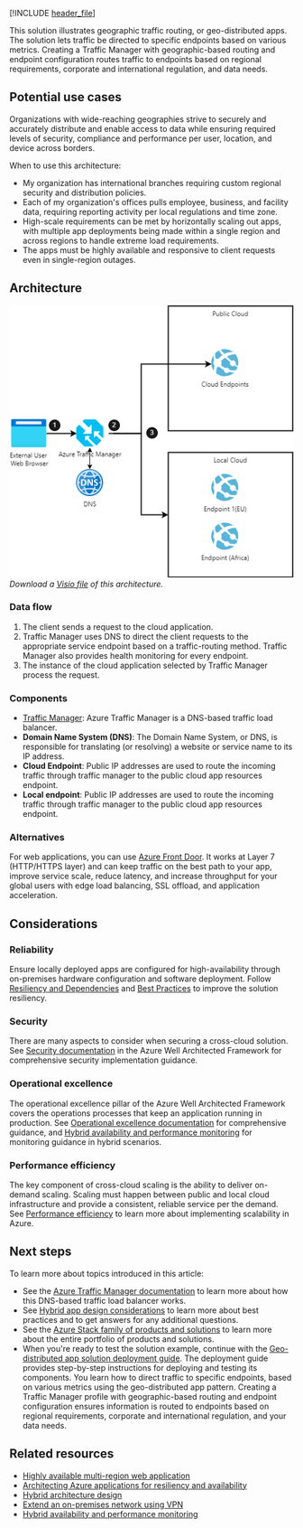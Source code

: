[!INCLUDE [header_file](../../../includes/sol-idea-header.md)]

This solution illustrates geographic traffic routing, or geo-distributed apps. The solution lets traffic be directed to specific endpoints based on various metrics. Creating a Traffic Manager with geographic-based routing and endpoint configuration routes traffic to endpoints based on regional requirements, corporate and international regulation, and data needs.

## Potential use cases

Organizations with wide-reaching geographies strive to securely and accurately distribute and enable access to data while ensuring required levels of security, compliance and performance per user, location, and device across borders.

When to use this architecture:

* My organization has international branches requiring custom regional security and distribution policies.
* Each of my organization's offices pulls employee, business, and facility data, requiring reporting activity per local regulations and time zone.
* High-scale requirements can be met by horizontally scaling out apps, with multiple app deployments being made within a single region and across regions to handle extreme load requirements.
* The apps must be highly available and responsive to client requests even in single-region outages.

## Architecture

![Architecture diagram](../media/hybrid-geo-distributed.png)  
_Download a [Visio file](https://arch-center.azureedge.net/hybrid-geo-distributed.vsdx) of this architecture._

### Data flow

1. The client sends a request to the cloud application.
1. Traffic Manager uses DNS to direct the client requests to the appropriate service endpoint based on a traffic-routing method. Traffic Manager also provides health monitoring for every endpoint.
1. The instance of the cloud application selected by Traffic Manager process the request.

### Components

* [Traffic Manager](https://azure.microsoft.com/services/traffic-manager/): Azure Traffic Manager is a DNS-based traffic load balancer.
* **Domain Name System (DNS)**: The Domain Name System, or DNS, is responsible for translating (or resolving) a website or service name to its IP address.
* **Cloud Endpoint**: Public IP addresses are used to route the incoming traffic through traffic manager to the public cloud app resources endpoint.
* **Local endpoint**: Public IP addresses are used to route the incoming traffic through traffic manager to the public cloud app resources endpoint.

### Alternatives

For web applications, you can use [Azure Front Door](https://azure.microsoft.com/services/frontdoor/). It works at Layer 7 (HTTP/HTTPS layer) and can keep traffic on the best path to your app, improve service scale, reduce latency, and increase throughput for your global users with edge load balancing, SSL offload, and application acceleration.

## Considerations

### Reliability

Ensure locally deployed apps are configured for high-availability through on-premises hardware configuration and software deployment. Follow [Resiliency and Dependencies](/azure/architecture/framework/resiliency/design-resiliency) and [Best Practices](https://docs.microsoft.com/azure/architecture/framework/resiliency/design-best-practices) to improve the solution resiliency.

### Security

There are many aspects to consider when securing a cross-cloud solution. See [Security documentation](https://docs.microsoft.com/azure/architecture/framework/security/) in the Azure Well Architected Framework for comprehensive security implementation guidance.

### Operational excellence

The operational excellence pillar of the Azure Well Architected Framework covers the operations processes that keep an application running in production. See [Operational excellence documentation](/azure/architecture/framework/devops) for comprehensive guidance, and [Hybrid availability and performance monitoring](../../hybrid/hybrid-containers.yml) for monitoring guidance in hybrid scenarios.

### Performance efficiency

The key component of cross-cloud scaling is the ability to deliver on-demand scaling. Scaling must happen between public and local cloud infrastructure and provide a consistent, reliable service per the demand. See [Performance efficiency](https://docs.microsoft.com/azure/architecture/framework/scalability/) to learn more about implementing scalability in Azure.

## Next steps

To learn more about topics introduced in this article:

* See the [Azure Traffic Manager documentation](https://docs.microsoft.com/azure/traffic-manager/traffic-manager-overview) to learn more about how this DNS-based traffic load balancer works.
* See [Hybrid app design considerations](https://docs.microsoft.com/hybrid/app-solutions/overview-app-design-considerations) to learn more about best practices and to get answers for any additional questions.
* See the [Azure Stack family of products and solutions](https://docs.microsoft.com/azure-stack) to learn more about the entire portfolio of products and solutions.
* When you're ready to test the solution example, continue with the [Geo-distributed app solution deployment guide](/azure/architecture/hybrid/deployments/solution-deployment-guide-geo-distributed). The deployment guide provides step-by-step instructions for deploying and testing its components. You learn how to direct traffic to specific endpoints, based on various metrics using the geo-distributed app pattern. Creating a Traffic Manager profile with geographic-based routing and endpoint configuration ensures information is routed to endpoints based on regional requirements, corporate and international regulation, and your data needs.

## Related resources

* [Highly available multi-region web application](../../reference-architectures/app-service-web-app/multi-region.yml)
* [Architecting Azure applications for resiliency and availability](/azure/architecture/reliability/architect.md)
* [Hybrid architecture design](../../hybrid/hybrid-start-here.md)
* [Extend an on-premises network using VPN](../../reference-architectures/hybrid-networking/vpn.yml)
* [Hybrid availability and performance monitoring](../../hybrid/hybrid-containers.yml)
